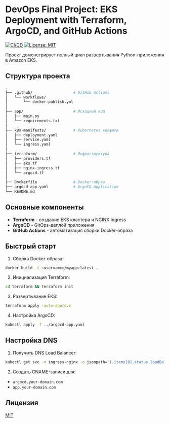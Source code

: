 # DevOps Final Project: EKS Deployment with Terraform, ArgoCD, and GitHub Actions

[![CI/CD](https://github.com/yourusername/devops-final-project/actions/workflows/docker-publish.yml/badge.svg)](https://github.com/yourusername/devops-final-project/actions)
[![License: MIT](https://img.shields.io/badge/License-MIT-yellow.svg)](https://opensource.org/licenses/MIT)

Проект демонстрирует полный цикл развертывания Python-приложения в Amazon EKS.

## Структура проекта

```bash
.
├── .github/                  # GitHub Actions
│   └── workflows/
│       └── docker-publish.yml
│
├── app/                      # Исходный код
│   ├── main.py
│   └── requirements.txt
│
├── k8s-manifests/            # Kubernetes конфиги
│   ├── deployment.yaml
│   ├── service.yaml
│   └── ingress.yaml
│
├── terraform/                # Инфраструктура
│   ├── providers.tf
│   ├── eks.tf
│   ├── nginx-ingress.tf
│   └── argocd.tf
│
├── Dockerfile                # Docker-образ
├── argocd-app.yaml           # ArgoCD Application
└── README.md
```

## Основные компоненты
- **Terraform** - создание EKS кластера и NGINX Ingress
- **ArgoCD** - GitOps-деплой приложения
- **GitHub Actions** - автоматизация сборки Docker-образа

## Быстрый старт
1. Сборка Docker-образа:
```bash
docker build -t <username>/myapp:latest .
```

2. Инициализация Terraform:
```bash
cd terraform && terraform init
```

3. Развертывание EKS:
```bash
terraform apply -auto-approve
```

4. Настройка ArgoCD:
```bash
kubectl apply -f ../argocd-app.yaml
```

## Настройка DNS
1. Получить DNS Load Balancer:
```bash
kubectl get svc -n ingress-nginx -o jsonpath='{.items[0].status.loadBalancer.ingress[0].hostname}'
```

2. Создать CNAME-записи для:
- `argocd.your-domain.com`
- `app.your-domain.com` 

## Лицензия
[MIT](LICENSE)
